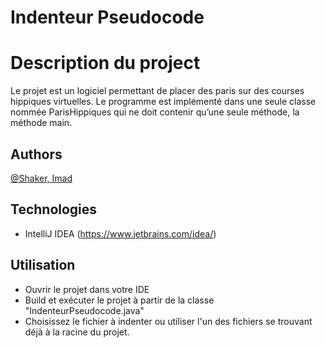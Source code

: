 # Indenteur Pseudocode

# Description du project

Le projet est un logiciel permettant de placer des paris sur des courses hippiques virtuelles. Le programme est implémenté dans une seule classe nommée ParisHippiques qui ne doit contenir qu’une seule méthode, la méthode main.

## Authors
[@Shaker, Imad](https://gitlab.info.uqam.ca/bouarfa.imad)

## Technologies
* IntelliJ IDEA (https://www.jetbrains.com/idea/)

## Utilisation
* Ouvrir le projet dans votre IDE
* Build et exécuter le projet à partir de la classe "IndenteurPseudocode.java"
* Choisissez le fichier à indenter ou utiliser l'un des fichiers se trouvant déjà à la racine du projet.
